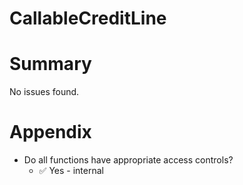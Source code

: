 # CallableCreditLine

# Summary

No issues found.

# Appendix

- Do all functions have appropriate access controls?
  - ✅ Yes - internal
